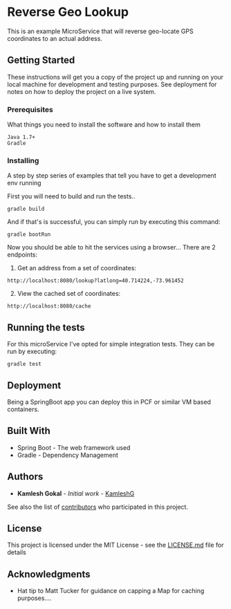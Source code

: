 # Reverse Geo Lookup

This is an example MicroService that will reverse geo-locate GPS coordinates to an actual address.

## Getting Started

These instructions will get you a copy of the project up and running on your local machine for development and testing purposes. See deployment for notes on how to deploy the project on a live system.

### Prerequisites

What things you need to install the software and how to install them

```
Java 1.7+
Gradle
```

### Installing

A step by step series of examples that tell you have to get a development env running

First you will need to build and run the tests..

```
gradle build
```

And if that's is successful, you can simply run by executing this command:

```
gradle bootRun
```

Now you should be able to hit the services using a browser...
There are 2 endpoints:

1) Get an address from a set of coordinates:

```
http://localhost:8080/lookup?latlong=40.714224,-73.961452
```

2) View the cached set of coordinates:

```
http://localhost:8080/cache
```

## Running the tests

For this microService I've opted for simple integration tests.
They can be run by executing:

```
gradle test
```

## Deployment

Being a SpringBoot app you can deploy this in PCF or similar VM based containers.

## Built With

* Spring Boot - The web framework used
* Gradle - Dependency Management

## Authors

* **Kamlesh Gokal** - *Initial work* - [KamleshG](https://github.com/kamleshg)

See also the list of [contributors](https://github.com/your/project/contributors) who participated in this project.

## License

This project is licensed under the MIT License - see the [LICENSE.md](LICENSE.md) file for details

## Acknowledgments

* Hat tip to Matt Tucker for guidance on capping a Map for caching purposes....